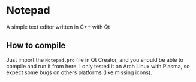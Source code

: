 # Notepad
A simple text editor written in C++ with Qt

## How to compile
Just import the `Notepad.pro` file in Qt Creator, and you should be able to compile and run it from here. I only tested it on Arch Linux with Plasma, so expect some bugs on others platforms (like missing icons).
